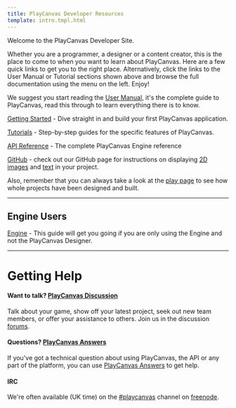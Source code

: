 ```yaml
---
title: PlayCanvas Developer Resources
template: intro.tmpl.html
---
```


Welcome to the PlayCanvas Developer Site.

Whether you are a programmer, a designer or a content creator, this is the place to come to when you want to learn about PlayCanvas. Here are a few quick links to get you to the right place. Alternatively, click the links to the User Manual or Tutorial sections shown above and browse the full documentation using the menu on the left. Enjoy!

We suggest you start reading the [User Manual](/user-manual), it's the complete guide to PlayCanvas, read this through to learn everything there is to know.

[Getting Started](/getting-started) - Dive straight in and build your first PlayCanvas application.

[Tutorials](/tutorials) - Step-by-step guides for the specific features of PlayCanvas.

[API Reference](/engine/api/stable) - The complete PlayCanvas Engine reference

[GitHub](https://github.com/playcanvas) - check out our GitHub page for instructions on displaying [2D images](https://github.com/playcanvas/sprites) and [text](https://github.com/playcanvas/fonts) in your project.

Also, remember that you can always take a look at the [play page](https://playcanvas.com/play) to see how whole projects have been designed and built.

<hr />

## Engine Users

[Engine](/engine) - This guide will get you going if you are only using the Engine and not the PlayCanvas Designer.

<hr />

# Getting Help

#### Want to talk? [PlayCanvas Discussion](http://forum.playcanvas.com/)

Talk about your game, show off your latest project, seek out new team members, or offer your assistance to others. Join us in the discussion [forums](http://forum.playcanvas.com/).

#### Questions? [PlayCanvas Answers](http://answers.playcanvas.com/)

If you've got a technical question about using PlayCanvas, the API or any part of the platform, you can use [PlayCanvas Answers](http://answers.playcanvas.com/) to get help.

#### IRC

We're often available (UK time) on the [#playcanvas](http://webchat.freenode.net/?channels=playcanvas&uio=d4) channel on [freenode](http://freenode.net).


